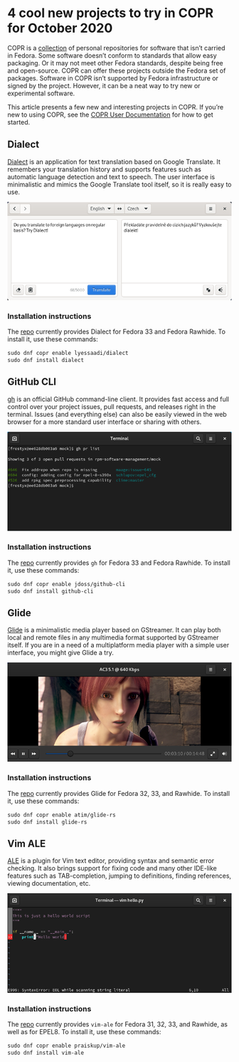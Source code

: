 # 4 cool new projects to try in COPR for October 2020

COPR is a [collection][copr] of personal repositories for software
that isn’t carried in Fedora. Some software doesn’t conform to
standards that allow easy packaging. Or it may not meet other Fedora
standards, despite being free and open-source. COPR can offer these
projects outside the Fedora set of packages. Software in COPR isn’t
supported by Fedora infrastructure or signed by the project. However,
it can be a neat way to try new or experimental software.

This article presents a few new and interesting projects in COPR. If
you’re new to using COPR, see the [COPR User Documentation][copr-docs]
for how to get started.


## Dialect

[Dialect][dialect] is an application for text translation based on
Google Translate. It remembers your translation history and supports
features such as automatic language detection and text to speech. The
user interface is minimalistic and mimics the Google Translate tool
itself, so it is really easy to use.

![Dialect][dialect-img]

### Installation instructions

The [repo][dialect-copr] currently provides Dialect for Fedora 33 and Fedora
Rawhide. To install it, use these commands:

```
sudo dnf copr enable lyessaadi/dialect
sudo dnf install dialect
```


## GitHub CLI
[gh][gh] is an official GitHub command-line client. It provides fast
access and full control over your project issues, pull requests, and
releases right in the terminal. Issues (and everything else) can also
be easily viewed in the web browser for a more standard user interface
or sharing with others.

![GitHub CLI][gh-img]

### Installation instructions

The [repo][gh-copr] currently provides `gh` for Fedora 33 and Fedora
Rawhide. To install it, use these commands:

```
sudo dnf copr enable jdoss/github-cli
sudo dnf install github-cli
```


## Glide
[Glide][glide] is a minimalistic media player based on GStreamer. It
can play both local and remote files in any multimedia format
supported by GStreamer itself. If you are in a need of a multiplatform
media player with a simple user interface, you might give Glide a try.

![Glide][glide-img]

### Installation instructions

The [repo][glide-copr] currently provides Glide for Fedora 32, 33, and
Rawhide. To install it, use these commands:

```
sudo dnf copr enable atim/glide-rs
sudo dnf install glide-rs
```


## Vim ALE

[ALE][vim-ale] is a plugin for Vim text editor, providing syntax and
semantic error checking. It also brings support for fixing code and
many other IDE-like features such as TAB-completion, jumping to
definitions, finding references, viewing documentation, etc.

![Vim ALE][vim-ale-img]

### Installation instructions

The [repo][vim-ale-copr] currently provides `vim-ale` for Fedora 31,
32, 33, and Rawhide, as well as for EPEL8. To install it, use these
commands:

```
sudo dnf copr enable praiskup/vim-ale
sudo dnf install vim-ale
```




[copr]: https://copr.fedorainfracloud.org/
[copr-docs]: https://docs.pagure.org/copr.copr/user_documentation.html

[dialect]: https://github.com/gi-lom/dialect
[dialect-copr]: https://copr.fedorainfracloud.org/coprs/lyessaadi/dialect/
[dialect-img]: img/dialect.png

[gh]: https://github.com/cli/cli
[gh-copr]: https://copr.fedorainfracloud.org/coprs/jdoss/github-cli/
[gh-img]: img/github-cli.png

[glide]: https://github.com/philn/glide
[glide-copr]: https://copr.fedorainfracloud.org/coprs/atim/glide-rs/
[glide-img]: img/glide.png

[vim-ale]: https://github.com/dense-analysis/ale
[vim-ale-copr]: https://copr.fedorainfracloud.org/coprs/praiskup/vim-ale/
[vim-ale-img]: img/vim-ale.png
